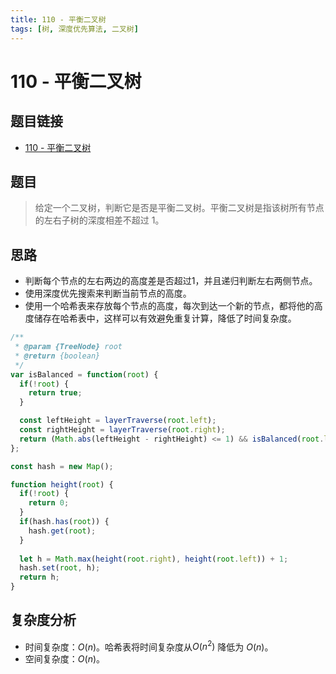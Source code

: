 ```yaml
---
title: 110 - 平衡二叉树
tags: [树, 深度优先算法, 二叉树]
---
```


# 110 - 平衡二叉树

## 题目链接
- [110 - 平衡二叉树](https://leetcode.cn/problems/balanced-binary-tree/description/)

## 题目
> 给定一个二叉树，判断它是否是平衡二叉树。平衡二叉树是指该树所有节点的左右子树的深度相差不超过 1。

## 思路
- 判断每个节点的左右两边的高度差是否超过1，并且递归判断左右两侧节点。
- 使用深度优先搜索来判断当前节点的高度。
- 使用一个哈希表来存放每个节点的高度，每次到达一个新的节点，都将他的高度储存在哈希表中，这样可以有效避免重复计算，降低了时间复杂度。

```javascript
/**
 * @param {TreeNode} root
 * @return {boolean}
 */
var isBalanced = function(root) {
  if(!root) {
    return true;
  }

  const leftHeight = layerTraverse(root.left);
  const rightHeight = layerTraverse(root.right);
  return (Math.abs(leftHeight - rightHeight) <= 1) && isBalanced(root.left) && isBalanced(root.right);
};

const hash = new Map();

function height(root) {
  if(!root) {
    return 0;
  }
  if(hash.has(root)) {
    hash.get(root);
  }
  
  let h = Math.max(height(root.right), height(root.left)) + 1;
  hash.set(root, h);
  return h;
}
```

## 复杂度分析
- 时间复杂度：$O(n)$。哈希表将时间复杂度从$O(n^2)$ 降低为 $O(n)$。
- 空间复杂度：$O(n)$。